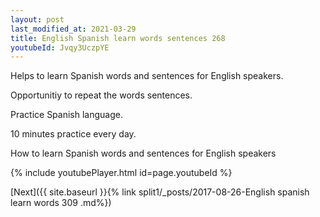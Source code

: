```yaml
---
layout: post
last_modified_at: 2021-03-29
title: English Spanish learn words sentences 268 
youtubeId: Jvqy3UczpYE
---
```

 
 
Helps to learn Spanish words and sentences for English speakers.

Opportunitiy to repeat the words sentences. 

Practice Spanish language. 
 
10 minutes practice every day. 
 
How to learn Spanish words and sentences for English speakers 
 
{% include youtubePlayer.html id=page.youtubeId %}
 
 
[Next]({{ site.baseurl }}{% link  split1/_posts/2017-08-26-English spanish learn words 309 .md%})
 
